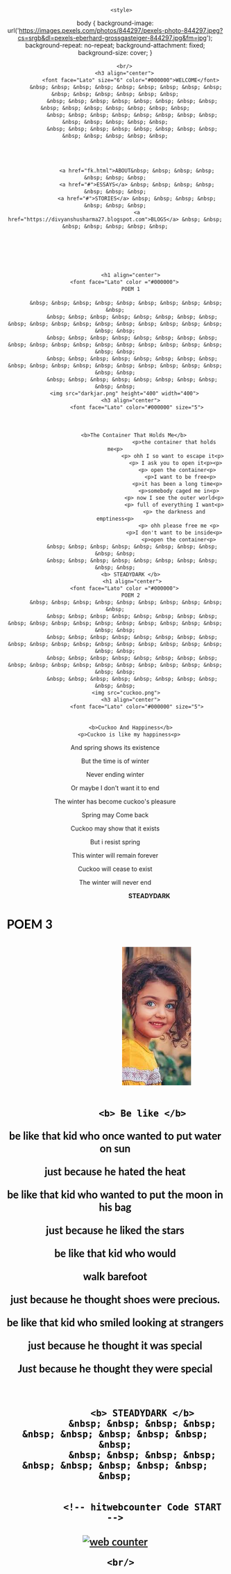 
<html lang="en">
<head>

        <style>
body {
  background-image: url('https://images.pexels.com/photos/844297/pexels-photo-844297.jpeg?cs=srgb&dl=pexels-eberhard-grossgasteiger-844297.jpg&fm=jpg');
  background-repeat: no-repeat;
  background-attachment: fixed;  
  background-size: cover;
}

</style>
	
</head>

   

<body background="https://images.pexels.com/photos/268533/pexels-photo-268533.jpeg?cs=srgb&dl=pexels-pixabay-268533.jpg&fm=jpg" align="center" >
  
          <br/>
          <h3 align="center">
              <font face="Lato" size="6" color="#000000">WELCOME</font>
		   &nbsp; &nbsp; &nbsp; &nbsp; &nbsp; &nbsp; &nbsp; &nbsp; &nbsp; &nbsp; &nbsp; &nbsp; &nbsp; &nbsp; &nbsp;
               &nbsp; &nbsp; &nbsp; &nbsp; &nbsp; &nbsp; &nbsp; &nbsp; &nbsp; &nbsp; &nbsp; &nbsp; &nbsp; &nbsp; &nbsp;
               &nbsp; &nbsp; &nbsp; &nbsp; &nbsp; &nbsp; &nbsp; &nbsp; &nbsp; &nbsp; &nbsp; &nbsp; &nbsp;
               &nbsp; &nbsp; &nbsp; &nbsp; &nbsp; &nbsp; &nbsp; &nbsp; &nbsp; &nbsp; &nbsp; &nbsp; &nbsp;


              
                  
                  <a href="fk.html">ABOUT&nbsp; &nbsp; &nbsp; &nbsp; &nbsp; &nbsp; &nbsp;
                  <a href="#">ESSAYS</a> &nbsp; &nbsp; &nbsp; &nbsp; &nbsp; &nbsp; &nbsp;
                  <a href="#">STORIES</a> &nbsp; &nbsp; &nbsp; &nbsp; &nbsp; &nbsp; &nbsp;
                  <a href="https://divyanshusharma27.blogspot.com">BLOGS</a> &nbsp; &nbsp; &nbsp; &nbsp; &nbsp; &nbsp; &nbsp;
             
              

              
                 
             
              <h1 align="center">
          <font face="Lato" color ="#000000">
              POEM 1
	     
		   &nbsp; &nbsp; &nbsp; &nbsp; &nbsp; &nbsp; &nbsp; &nbsp; &nbsp; &nbsp;
			   &nbsp; &nbsp; &nbsp; &nbsp; &nbsp; &nbsp; &nbsp; &nbsp; &nbsp; &nbsp; &nbsp; &nbsp; &nbsp; &nbsp; &nbsp; &nbsp; &nbsp; &nbsp; &nbsp; &nbsp;
			   &nbsp; &nbsp; &nbsp; &nbsp; &nbsp; &nbsp; &nbsp; &nbsp; &nbsp; &nbsp; &nbsp; &nbsp; &nbsp; &nbsp; &nbsp; &nbsp; &nbsp; &nbsp; &nbsp; &nbsp;
			   &nbsp; &nbsp; &nbsp; &nbsp; &nbsp; &nbsp; &nbsp; &nbsp; &nbsp; &nbsp; &nbsp; &nbsp; &nbsp; &nbsp; &nbsp; &nbsp; &nbsp; &nbsp; &nbsp; &nbsp;
			   &nbsp; &nbsp; &nbsp; &nbsp; &nbsp; &nbsp; &nbsp; &nbsp; &nbsp; &nbsp;
		  <img src="darkjar.png" height="400" width="400">
              <h3 align="center">
                  <font face="Lato" color="#000000" size="5">
                     
                                       

			    <b>The Container That Holds Me</b>
                                          <p>the container that holds me<p>
                                         <p> ohh I so want to escape it<p>
                                           <p> I ask you to open it<p><p>
                                            <p> open the container<p>
                                              <p>I want to be free<p>
											<p>it has been a long time<p>
                                             <p>somebody caged me in<p>
                                          <p> now I see the outer world<p>
                                          <p> full of everything I want<p>
                                          <p> the darkness and emptiness<p>
                                             <p> ohh please free me <p>
                                          <p>I don't want to be inside<p>
                                             <p>open the container<p>
			   &nbsp; &nbsp; &nbsp; &nbsp; &nbsp; &nbsp; &nbsp; &nbsp; &nbsp; &nbsp;
			   &nbsp; &nbsp; &nbsp; &nbsp; &nbsp; &nbsp; &nbsp; &nbsp; &nbsp; &nbsp;
			  <b> STEADYDARK </b>
			   <h1 align="center">
          <font face="Lato" color ="#000000">
              POEM 2
		   &nbsp; &nbsp; &nbsp; &nbsp; &nbsp; &nbsp; &nbsp; &nbsp; &nbsp; &nbsp;
			   &nbsp; &nbsp; &nbsp; &nbsp; &nbsp; &nbsp; &nbsp; &nbsp; &nbsp; &nbsp; &nbsp; &nbsp; &nbsp; &nbsp; &nbsp; &nbsp; &nbsp; &nbsp; &nbsp; &nbsp;
			   &nbsp; &nbsp; &nbsp; &nbsp; &nbsp; &nbsp; &nbsp; &nbsp; &nbsp; &nbsp; &nbsp; &nbsp; &nbsp; &nbsp; &nbsp; &nbsp; &nbsp; &nbsp; &nbsp; &nbsp;
			   &nbsp; &nbsp; &nbsp; &nbsp; &nbsp; &nbsp; &nbsp; &nbsp; &nbsp; &nbsp; &nbsp; &nbsp; &nbsp; &nbsp; &nbsp; &nbsp; &nbsp; &nbsp; &nbsp; &nbsp;
			   &nbsp; &nbsp; &nbsp; &nbsp; &nbsp; &nbsp; &nbsp; &nbsp; &nbsp; &nbsp;
		   <img src="cuckoo.png">
              <h3 align="center">
                  <font face="Lato" color="#000000" size="5">
			  
			  
			  <b>Cuckoo And Happiness</b>
			  <p>Cuckoo is like my happiness<p> 
<p>And spring shows its existence<p>
<p> But the time is of winter<p>
<p>Never ending winter<p>
<p> Or maybe I don't want it to end<p> 
<p>The winter has become cuckoo's pleasure<p>
<p>Spring may Come back<p>
<p>Cuckoo may show that it exists<p>
<p>But i resist spring<p>
<p>This winter will remain forever<p>
<p>Cuckoo will cease to exist<p>
<p>The winter will never end<p>
			   &nbsp; &nbsp; &nbsp; &nbsp; &nbsp; &nbsp; &nbsp; &nbsp; &nbsp; &nbsp;
			   &nbsp; &nbsp; &nbsp; &nbsp; &nbsp; &nbsp; &nbsp; &nbsp; &nbsp; &nbsp;
			  <b> STEADYDARK </b>
<h1 align="center">
          <font face="Lato" color ="#000000">
              POEM 3
		   &nbsp; &nbsp; &nbsp; &nbsp; &nbsp; &nbsp; &nbsp; &nbsp; &nbsp; &nbsp;
			   &nbsp; &nbsp; &nbsp; &nbsp; &nbsp; &nbsp; &nbsp; &nbsp; &nbsp; &nbsp; &nbsp; &nbsp; &nbsp; &nbsp; &nbsp; &nbsp; &nbsp; &nbsp; &nbsp; &nbsp;
			   &nbsp; &nbsp; &nbsp; &nbsp; &nbsp; &nbsp; &nbsp; &nbsp; &nbsp; &nbsp; &nbsp; &nbsp; &nbsp; &nbsp; &nbsp; &nbsp; &nbsp; &nbsp; &nbsp; &nbsp;
			   &nbsp; &nbsp; &nbsp; &nbsp; &nbsp; &nbsp; &nbsp; &nbsp; &nbsp; &nbsp; &nbsp; &nbsp; &nbsp; &nbsp; &nbsp; &nbsp; &nbsp; &nbsp; &nbsp; &nbsp;
			   &nbsp; &nbsp; &nbsp; &nbsp; &nbsp; &nbsp; &nbsp; &nbsp; &nbsp; &nbsp;
		  <img src="kid.png">
              <h3 align="center">
                  <font face="Lato" color="#000000" size="5">
			  
			  <b> Be like </b>
			
<p>be like that kid who once wanted to put water on sun<p>
<p>just because he hated the heat<p>
<p>be like that kid who wanted to put the moon in his bag<p><p>
<p>just because he liked the stars<p>
<p>be like that kid who would<p>
<p>walk  barefoot<p>
<p>just because he thought shoes were precious.<p>
<p>be like that kid who smiled looking at strangers<p>
<p>just because he thought it was special<p>
<p>Just because he thought they were special<p>
			   &nbsp; &nbsp; &nbsp; &nbsp; &nbsp; &nbsp; &nbsp; &nbsp; &nbsp; &nbsp;
			  &nbsp; &nbsp; &nbsp; &nbsp; &nbsp; &nbsp; &nbsp; &nbsp; &nbsp; &nbsp;
			   
			  <b> STEADYDARK </b>
			  &nbsp; &nbsp; &nbsp; &nbsp; &nbsp; &nbsp; &nbsp; &nbsp; &nbsp; &nbsp;
			  &nbsp; &nbsp; &nbsp; &nbsp; &nbsp; &nbsp; &nbsp; &nbsp; &nbsp; &nbsp;
			 
			 
			  <!-- hitwebcounter Code START -->
<a href="https://www.hitwebcounter.com" target="_blank">
<img src="https://hitwebcounter.com/counter/counter.php?page=8021325&style=0010&nbdigits=5&type=ip&initCount=0" title="Free Counter" Alt="web counter"   border="0" /></a>      


                  
              
         
      <br/>

          
     
